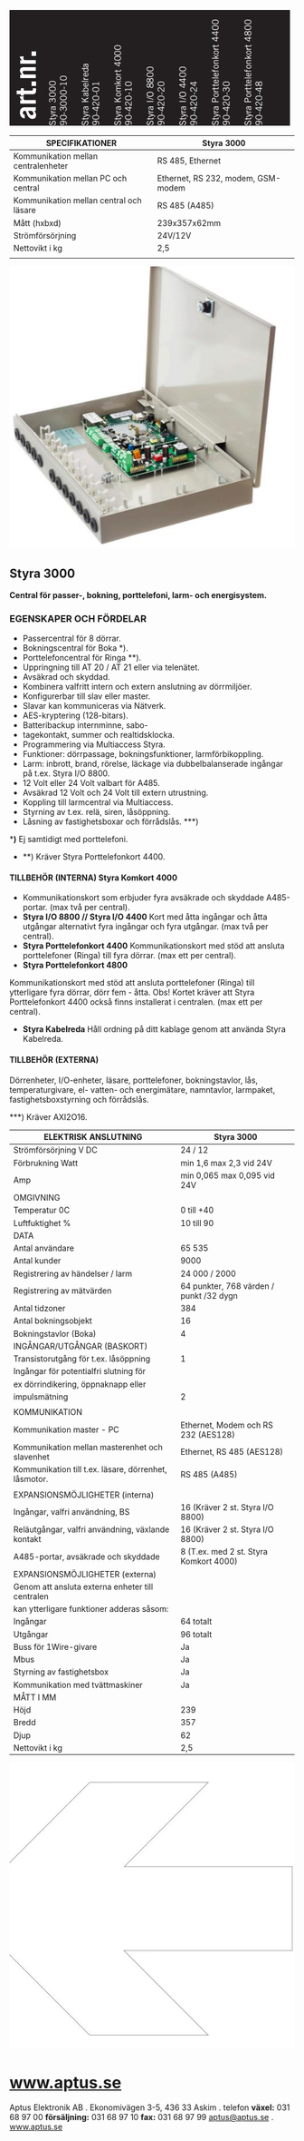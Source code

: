 ![](_page_0_Picture_0.jpeg)

| SPECIFIKATIONER                         | Styra 3000                         |
|-----------------------------------------|------------------------------------|
| Kommunikation mellan centralenheter     | RS 485, Ethernet                   |
| Kommunikation mellan PC och central     | Ethernet, RS 232, modem, GSM-modem |
| Kommunikation mellan central och läsare | RS 485 (A485)                      |
| Mått (hxbxd)                            | 239x357x62mm                       |
| Strömförsörjning                        | 24V/12V                            |
| Nettovikt i kg                          | 2,5                                |
|                                         |                                    |

![](_page_0_Picture_2.jpeg)

## **Styra 3000**

**Central för passer-, bokning, porttelefoni, larm- och energisystem.** 

### **EGENSKAPER OCH FÖRDELAR**

- Passercentral för 8 dörrar.
- Bokningscentral för Boka *).
- Porttelefoncentral för Ringa **).
- Uppringning till AT 20 / AT 21 eller via telenätet.
- Avsäkrad och skyddad.
- Kombinera valfritt intern och extern anslutning av dörrmiljöer.
- Konfigurerbar till slav eller master.
- Slavar kan kommuniceras via Nätverk.
- AES-kryptering (128-bitars).
- Batteribackup internminne, sabo-
- tagekontakt, summer och realtidsklocka.
- Programmering via Multiaccess Styra.
- Funktioner: dörrpassage, bokningsfunktioner, larmförbikoppling.
- Larm: inbrott, brand, rörelse, läckage via dubbelbalanserade ingångar på t.ex. Styra I/O 8800.
- 12 Volt eller 24 Volt valbart för A485.
- Avsäkrad 12 Volt och 24 Volt till extern utrustning.
- Koppling till larmcentral via Multiaccess.
- Styrning av t.ex. relä, siren, låsöppning.
- Låsning av fastighetsboxar och förrådslås. ***)

***)** Ej samtidigt med porttelefoni.

- **) Kräver Styra Porttelefonkort 4400.
#### **TILLBEHÖR (INTERNA) Styra Komkort 4000**

- Kommunikationskort som erbjuder fyra avsäkrade och skyddade A485-portar. (max två per central).
- **Styra I/O 8800 // Styra I/O 4400** Kort med åtta ingångar och åtta utgångar alternativt fyra ingångar och fyra utgångar. (max två per central).
- **Styra Porttelefonkort 4400** Kommunikationskort med stöd att ansluta porttelefoner (Ringa) till fyra dörrar. (max ett per central).
- **Styra Porttelefonkort 4800**

Kommunikationskort med stöd att ansluta porttelefoner (Ringa) till ytterligare fyra dörrar, dörr fem - åtta. Obs! Kortet kräver att Styra Porttelefonkort 4400 också finns installerat i centralen. (max ett per central).

- **Styra Kabelreda**
Håll ordning på ditt kablage genom att använda Styra Kabelreda.

#### **TILLBEHÖR (EXTERNA)**

Dörrenheter, I/O-enheter, läsare, porttelefoner, bokningstavlor, lås, temperaturgivare, el- vatten- och energimätare, namntavlor, larmpaket, fastighetsboxstyrning och förrådslås.

***) Kräver AXI2O16.

| ELEKTRISK ANSLUTNING                                  | Styra 3000                              |
|-------------------------------------------------------|-----------------------------------------|
| Strömförsörjning V DC                                 | 24 / 12                                 |
| Förbrukning Watt                                      | min 1,6 max 2,3 vid 24V                 |
| Amp                                                   | min 0,065 max 0,095 vid 24V             |
| OMGIVNING                                             |                                         |
| Temperatur 0C                                         | 0 till +40                              |
| Luftfuktighet %                                       | 10 till 90                              |
| DATA                                                  |                                         |
| Antal användare                                       | 65 535                                  |
| Antal kunder                                          | 9000                                    |
| Registrering av händelser / larm                      | 24 000 / 2000                           |
| Registrering av mätvärden                             | 64 punkter, 768 värden / punkt /32 dygn |
| Antal tidzoner                                        | 384                                     |
| Antal bokningsobjekt                                  | 16                                      |
| Bokningstavlor (Boka)                                 | 4                                       |
| INGÅNGAR/UTGÅNGAR (BASKORT)                           |                                         |
| Transistorutgång för t.ex. låsöppning                 | 1                                       |
| Ingångar för potentialfri slutning för                |                                         |
| ex dörrindikering, öppnaknapp eller                   |                                         |
| impulsmätning                                         | 2                                       |
|                                                       |                                         |
| KOMMUNIKATION                                         |                                         |
| Kommunikation master - PC                             | Ethernet, Modem och RS 232 (AES128)     |
| Kommunikation mellan masterenhet och slavenhet        | Ethernet, RS 485 (AES128)               |
| Kommunikation till t.ex. läsare, dörrenhet, låsmotor. | RS 485 (A485)                           |
|                                                       |                                         |
| EXPANSIONSMÖJLIGHETER (interna)                       |                                         |
| Ingångar, valfri användning, BS                       | 16 (Kräver 2 st. Styra I/O 8800)        |
| Reläutgångar, valfri användning, växlande kontakt     | 16 (Kräver 2 st. Styra I/O 8800)        |
| A485-portar, avsäkrade och skyddade                   | 8 (T.ex. med 2 st. Styra Komkort 4000)  |
| EXPANSIONSMÖJLIGHETER (externa)                       |                                         |
| Genom att ansluta externa enheter till centralen      |                                         |
| kan ytterligare funktioner adderas såsom:             |                                         |
| Ingångar                                              | 64 totalt                               |
| Utgångar                                              | 96 totalt                               |
| Buss för 1Wire-givare                                 | Ja                                      |
| Mbus                                                  | Ja                                      |
| Styrning av fastighetsbox                             | Ja                                      |
| Kommunikation med tvättmaskiner                       | Ja                                      |
| MÅTT I MM                                             |                                         |
| Höjd                                                  | 239                                     |
| Bredd                                                 | 357                                     |
| Djup                                                  | 62                                      |
| Nettovikt i kg                                        | 2,5                                     |

![](_page_1_Figure_1.jpeg)

# **www.aptus.se**

Aptus Elektronik AB . Ekonomivägen 3-5, 436 33 Askim . telefon **växel:** 031 68 97 00 **försäljning:** 031 68 97 10 **fax:** 031 68 97 99 aptus@aptus.se . www.aptus.se